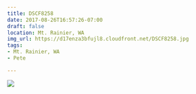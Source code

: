 ```yaml
---
title: DSCF8258
date: 2017-08-26T16:57:26-07:00
draft: false
location: Mt. Rainier, WA
img_url: https://d17enza3bfujl8.cloudfront.net/DSCF8258.jpg
tags:
- Mt. Rainier, WA
- Pete

---
```


![](https://d17enza3bfujl8.cloudfront.net/DSCF8258.jpg)

